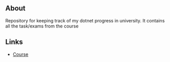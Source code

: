 ## About
Repository for keeping track of my dotnet progress in university. It contains all the task/exams from the course

## Links
* [Course](https://softuni.bg/modules/19/tech-module)
